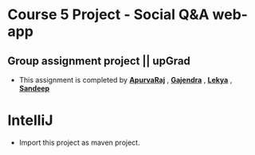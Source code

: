 # Course 5 Project - Social Q&A web-app

## Group assignment project || upGrad
 - This assignment is completed by **[ApurvaRaj](https://github.com/ApurvaRaj-Care)** , **[Gajendra](https://github.com/Gajendra108)** , **[Lekya](https://github.com/lekyasheral)** , **[Sandeep](https://github.com/sanseh)**
# IntelliJ
  - Import this project as maven project.
  
  
